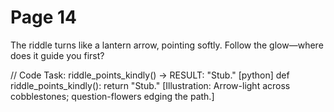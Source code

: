 # Page 14

The riddle turns like a lantern arrow, pointing softly.
Follow the glow—where does it guide you first?

// Code Task: riddle_points_kindly() → RESULT: "Stub."
[python]
def riddle_points_kindly():
    return "Stub."
[Illustration: Arrow-light across cobblestones; question-flowers edging the path.]
